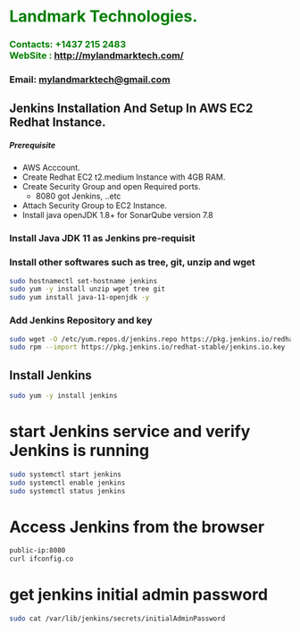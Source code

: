 #  **<span style="color:green">Landmark Technologies.</span>**
### **<span style="color:green">Contacts: +1437 215 2483<br> WebSite : <http://mylandmarktech.com/></span>**
### **Email: mylandmarktech@gmail.com**



## Jenkins Installation And Setup In AWS EC2 Redhat Instance.
##### Prerequisite
+ AWS Acccount.
+ Create Redhat EC2 t2.medium Instance with 4GB RAM.
+ Create Security Group and open Required ports.
   + 8080 got Jenkins, ..etc
+ Attach Security Group to EC2 Instance.
+ Install java openJDK 1.8+ for SonarQube version 7.8

### Install Java JDK 11 as Jenkins pre-requisit
### Install other softwares such as tree, git, unzip and wget

``` sh
sudo hostnamectl set-hostname jenkins
sudo yum -y install unzip wget tree git
sudo yum install java-11-openjdk -y
```

###  Add Jenkins Repository and key

```sh
sudo wget -O /etc/yum.repos.d/jenkins.repo https://pkg.jenkins.io/redhat-stable/jenkins.repo
sudo rpm --import https://pkg.jenkins.io/redhat-stable/jenkins.io.key
```

## Install Jenkins

```sh
sudo yum -y install jenkins
```

# start Jenkins  service and verify Jenkins is running

```sh
sudo systemctl start jenkins
sudo systemctl enable jenkins
sudo systemctl status jenkins
```

# Access Jenkins from the browser

```sh
public-ip:8080
curl ifconfig.co 
```

# get jenkins initial admin password

```sh
sudo cat /var/lib/jenkins/secrets/initialAdminPassword
```

